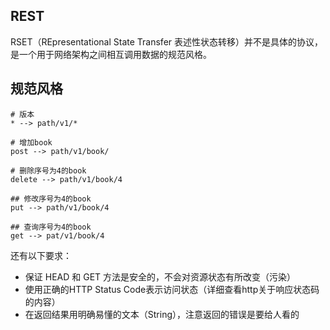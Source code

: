 
## REST
RSET（REpresentational State Transfer 表述性状态转移）并不是具体的协议，是一个用于网络架构之间相互调用数据的规范风格。

## 规范风格

```shell
# 版本
* --> path/v1/*

# 增加book
post --> path/v1/book/

# 删除序号为4的book
delete --> path/v1/book/4 

## 修改序号为4的book
put --> path/v1/book/4

## 查询序号为4的book
get --> pat/v1/book/4

```

还有以下要求：
* 保证 HEAD 和 GET 方法是安全的，不会对资源状态有所改变（污染）
* 使用正确的HTTP Status Code表示访问状态（详细查看http关于响应状态码的内容）
* 在返回结果用明确易懂的文本（String），注意返回的错误是要给人看的